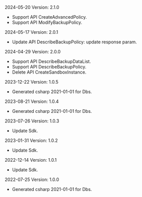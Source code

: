 2024-05-20 Version: 2.1.0
- Support API CreateAdvancedPolicy.
- Support API ModifyBackupPolicy.


2024-05-17 Version: 2.0.1
- Update API DescribeBackupPolicy: update response param.


2024-04-29 Version: 2.0.0
- Support API DescribeBackupDataList.
- Support API DescribeBackupPolicy.
- Delete API CreateSandboxInstance.


2023-12-22 Version: 1.0.5
- Generated csharp 2021-01-01 for Dbs.

2023-08-21 Version: 1.0.4
- Generated csharp 2021-01-01 for Dbs.

2023-07-26 Version: 1.0.3
- Update Sdk.

2023-01-31 Version: 1.0.2
- Update Sdk.

2022-12-14 Version: 1.0.1
- Update Sdk.

2022-07-25 Version: 1.0.0
- Generated csharp 2021-01-01 for Dbs.

